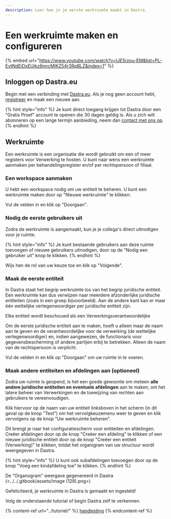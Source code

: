 ```yaml
---
description: Leer hoe je je eerste werkruimte maakt in Dastra.
---
```


# Een werkruimte maken en configureren



{% embed url="https://www.youtube.com/watch?v=IJE5rzou-EM&list=PL-EvtNdEiDxEUikz6mrcMlKZ54r3RpBLZ&index=1" %}

## Inloggen op Dastra.eu&#x20;

Begin met een verbinding met [Dastra.eu](https://www.dastra.eu/). Als je nog geen account hebt, [registreer](https://app.dastra.eu/signup) en maak een nieuwe aan.

{% hint style="info" %}
Je kunt direct toegang krijgen tot Dastra door een "Gratis Proef" account te openen die 30 dagen geldig is. Als u zich wilt abonneren op een lange termijn aanbieding, neem dan [contact met ons op](https://www.dastra.eu/fr/contact?type=quote).
{% endhint %}

## Werkruimte

Een werkruimte is een organisatie die wordt gebruikt om een of meer registers voor Verwerking te hosten. U kunt naar wens een werkruimte aanmaken per behandelingsregister en/of per rechtspersoon of filiaal.

### Een workspace aanmaken

U hebt een workspace nodig om uw entiteit te beheren. U kunt een werkruimte maken door op "Nieuwe werkruimte" te klikken:

&#x20;

Vul de velden in en klik op "Doorgaan".

### Nodig de eerste gebruikers uit

Zodra de werkruimte is aangemaakt, kun je je collega's direct uitnodigen voor je ruimte. &#x20;

{% hint style="info" %}
Je kunt bestaande gebruikers aan deze ruimte toevoegen of nieuwe gebruikers uitnodigen, door op de "Nodig een gebruiker uit" knop te klikken.
{% endhint %}

Wijs hen de rol van uw keuze toe en klik op "Volgende".

### Maak de eerste entiteit&#x20;

In Dastra staat het begrip werkruimte los van het begrip juridische entiteit. Een werkruimte kan dus verwijzen naar meerdere afzonderlijke juridische entiteiten (zoals in een groep bijvoorbeeld). Aan de andere kant kan er maar één wettelijke vertegenwoordiger per juridische entiteit zijn.

Elke entiteit wordt beschouwd als een Verwerkingsverantwoordelijke&#x20;

Om de eerste juridische entiteit aan te maken, hoeft u alleen maar de naam aan te geven en de verantwoordelijke voor de verwerking (de wettelijke vertegenwoordiger) en, indien aangewezen, de functionaris voor gegevensbescherming of andere partijen erbij te betrekken. Alleen de naam van de rechtspersoon is verplicht.

Vul de velden in en klik op "Doorgaan" om uw ruimte in te voeren.

### Maak andere entiteiten en afdelingen aan (optioneel)

Zodra uw ruimte is geopend, is het een goede gewoonte om meteen **alle andere juridische entiteiten en eventuele afdelingen** aan te maken, om het latere beheer van Verwerkingen en de toewijzing van rechten aan gebruikers te vereenvoudigen.

Klik hiervoor op de naam van uw entiteit linksboven in het scherm (in dit geval op de knop "Test") om het vervolgkeuzemenu weer te geven en klik vervolgens op de knop "Uw werkruimte beheren".


Dit brengt je naar het configuratiescherm voor entiteiten en afdelingen. Creëer afdelingen door op de knop "Creëer een afdeling" te klikken of een nieuwe juridische entiteit door op de knop "Creëer een entiteit (Verwerking)" te klikken, totdat het organigram van uw structuur wordt weergegeven in Dastra.

{% hint style="info" %}
U kunt ook subafdelingen toevoegen door op de knop "Voeg een kindafdeling toe" te klikken.
{% endhint %}

De "Organogram" weergave gegenereerd in Dastra (<../../.gitbook/assets/image (128).png>)

Gefeliciteerd, je werkruimte in Dastra is gemaakt en ingesteld!&#x20;

Volg de onderstaande tutorial of begin Dastra zelf te verkennen.&#x20;

{% content-ref url="../tutoriel/" %}
[handleiding](../tutoriel/)
{% endcontent-ref %}